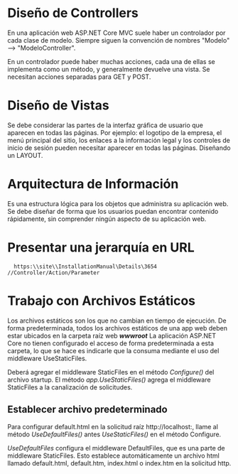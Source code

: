 # Diseño de Controllers
En una aplicación web ASP.NET Core MVC suele haber un controlador por cada clase de modelo.
Siempre siguen la convención de nombres "Modelo" --> "ModeloController".

En un controlador puede haber muchas acciones, cada una de ellas se implementa como un método, y generalmente devuelve una vista.
Se necesitan acciones separadas para GET y POST.

# Diseño de Vistas

Se debe considerar las partes de la interfaz gráfica de usuario que aparecen en todas las páginas.
Por ejemplo: el logotipo de la empresa, el menú principal del sitio, los enlaces a la información legal y los controles de inicio de sesión pueden necesitar aparecer en todas las páginas. Diseñando un LAYOUT.

# Arquitectura de Información

Es una estructura lógica para los objetos que administra su aplicación web.
Se debe diseñar de forma que los usuarios puedan encontrar contenido rápidamente, sin comprender ningún aspecto de su aplicación web.

# Presentar una jerarquía en URL

```
  https:\\site\\InstallationManual\Details\3654       //Controller/Action/Parameter
```
# Trabajo con Archivos Estáticos

Los archivos estáticos son los que no cambian en tiempo de ejecución.
De forma predeterminada, todos los archivos estáticos de una app web deben estar ubicados en la carpeta raíz web ***wwwroot***
La aplicación ASP.NET Core no tienen configurado el acceso de forma predeterminada a esta carpeta, lo que se hace es indicarle que la consuma mediante el uso del middleware UseStaticFiles.

Deberá agregar el middleware StaticFiles en el método *Configure()* del archivo startup.
El método *app.UseStaticFiles()* agrega el middleware StaticFiles a la canalización de solicitudes.

## Establecer archivo predeterminado

Para configurar default.html en la solicitud raíz http://localhost:<port>, llame al método *UseDefaultFiles()* antes *UseStaticFiles()* en el método Configure.

*UseDefaultFiles* configura el middleware DefaultFiles, que es una parte de middleware StaticFiles. Esto establece automáticamente un archivo html llamado default.html, default.htm, index.html o index.htm en la
solicitud http.


